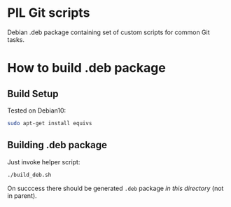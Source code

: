 # PIL Git scripts

Debian .deb package containing set of custom scripts for common Git tasks.

# How to build .deb package

## Build Setup
Tested on Debian10:

```bash
sudo apt-get install equivs
```

## Building .deb package

Just invoke helper script:

```bash
./build_deb.sh
```

On succcess there should be generated `.deb` package *in this directory*
(not in parent).


